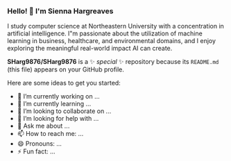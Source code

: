 ### Hello! 👋 I'm Sienna Hargreaves
I study computer science at Northeastern University with a concentration in artificial intelligence. I"m passionate about the utilization of machine learning in business, healthcare, and environmental domains, and I enjoy exploring the meaningful real-world impact AI can create.

**SHarg9876/SHarg9876** is a ✨ _special_ ✨ repository because its `README.md` (this file) appears on your GitHub profile.

Here are some ideas to get you started:

- 🔭 I’m currently working on ...
- 🌱 I’m currently learning ...
- 👯 I’m looking to collaborate on ...
- 🤔 I’m looking for help with ...
- 💬 Ask me about ...
- 📫 How to reach me: ...
- 😄 Pronouns: ...
- ⚡ Fun fact: ...

